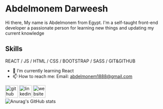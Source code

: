 # Abdelmonem Darweesh

Hi there, My name is Abdelmonem from Egypt.
I'm a self-taught front-end developer a passionate person for learning new things and updating my current knowledge

## Skills

REACT / JS / HTML / CSS / BOOTSTRAP / SASS / GIT&GITHUB

- 🌱 I’m currently learning React 
- 📫 How to reach me: Email: abdelmonem1888@gmail.com 


[<img src='https://cdn.jsdelivr.net/npm/simple-icons@3.0.1/icons/github.svg' alt='github' height='40'>](https://github.com/https://github.com/abdelmonem88)  [<img src='https://cdn.jsdelivr.net/npm/simple-icons@3.0.1/icons/linkedin.svg' alt='linkedin' height='40'>](https://www.linkedin.com/in/www.linkedin.com/in/abdelmonem-darweesh-92a89010a/)  [<img src='https://cdn.jsdelivr.net/npm/simple-icons@3.0.1/icons/icloud.svg' alt='website' height='40'>](https://github.com/abdelmonem88)  
![Anurag's GitHub stats](https://github-readme-stats.vercel.app/api?username=abdelmonem88&count_private=true)
